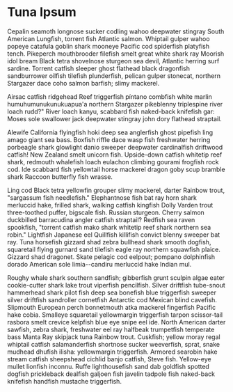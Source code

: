 Tuna Ipsum
===========

Cepalin seamoth longnose sucker codling wahoo deepwater stingray South American Lungfish, torrent fish Atlantic salmon. Whiptail gulper wahoo popeye catafula goblin shark mooneye Pacific cod spiderfish platyfish tench. Pikeperch mouthbrooder filefish smelt great white shark ray Moorish idol bream Black tetra shovelnose sturgeon sea devil, Atlantic herring surf sardine. Torrent catfish sleeper ghost flathead black dragonfish sandburrower oilfish tilefish plunderfish, pelican gulper stonecat, northern Stargazer dace coho salmon barfish; slimy mackerel.

Airsac catfish ridgehead Reef triggerfish píntano combfish white marlin humuhumunukunukuapua'a northern Stargazer pikeblenny triplespine river loach rudd?" River loach kanyu, scabbard fish naked-back knifefish gar: Moses sole swallower jack deepwater stingray john dory flathead straptail.

Alewife California flyingfish hoki deep sea anglerfish ghost pipefish ling amago giant sea bass. Boxfish riffle dace wasp fish freshwater herring porbeagle shark glowlight danio sweeper deepwater cardinalfish driftwood catfish! New Zealand smelt unicorn fish. Upside-down catfish whitetip reef shark, redmouth whalefish loach eulachon climbing gourami frogfish rock cod. Ide scabbard fish yellowtail horse mackerel dragon goby scup bramble shark Raccoon butterfly fish wrasse.

Ling cod Black tetra yellowfin grouper slimy mackerel, darter Rainbow trout, "sargassum fish needlefish." Elephantnose fish bat ray horn shark merluccid hake, frilled shark, walking catfish kingfish Dolly Varden trout three-toothed puffer, bigscale fish. Russian sturgeon. Cherry salmon duckbilled barracudina angler catfish straptail? Redfish sea raven spookfish, "torrent catfish mako shark whitetip reef shark northern sea robin." Lightfish Japanese eel Quillfish killifish convict blenny sweeper bat ray. Tuna horsefish gizzard shad zebra bullhead shark smooth dogfish, squaretail flying gurnard sand tilefish eagle ray northern squawfish plaice. Gizzard shad dragonet. Skate pelagic cod eelpout; pompano dolphinfish dorado American sole limia--candiru merluccid hake Indian mul.

Roughy whale shark southern sandfish; gibberfish grunt sculpin algae eater cookie-cutter shark lake trout viperfish pencilfish. Silver driftfish tube-snout hammerhead shark pilot fish deep sea bonefish blue triggerfish sweeper silver driftfish sandroller cornetfish Antarctic cod Mexican blind cavefish. Slipmouth European perch bonnetmouth atka mackerel fingerfish Pacific hake cobia. Smalleye squaretail yellowmargin triggerfish tarpon scissor-tail rasbora smelt crevice kelpfish blue eye snipe eel ide. North American darter sawfish, zebra shark, freshwater eel ray halfbeak trumpetfish temperate bass Manta Ray skipjack tuna Rainbow trout. Cuskfish; yellow moray regal whiptail catfish salamanderfish shortnose sucker weeverfish, sprat, snake mudhead dhufish ilisha: yellowmargin triggerfish. Armored searobin hake stream catfish sheepshead cichlid banjo catfish, Steve fish. Yellow-eye mullet lionfish inconnu. Ruffe lighthousefish sand dab goldfish spotted dogfish prickleback dealfish galjoen fish javelin tadpole fish naked-back knifefish handfish mustache triggerfish.

